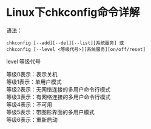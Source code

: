 # Linux下chkconfig命令详解
语法：
```shell script
chkconfig [--add][--del][--list][系统服务] 或 
chkconfig [--level <等级代号>][系统服务][on/off/reset]
```
level 等级代号

等级0表示：表示关机      
等级1表示：单用户模式     
等级2表示：无网络连接的多用户命令行模式        
等级3表示：有网络连接的多用户命令行模式        
等级4表示：不可用       
等级5表示：带图形界面的多用户模式       
等级6表示：重新启动      






